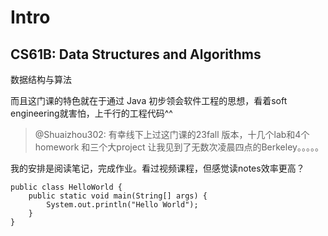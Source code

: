 # Intro

## CS61B: Data Structures and Algorithms <a href="#cs61b-data-structures-and-algorithms" id="cs61b-data-structures-and-algorithms"></a>

数据结构与算法

而且这门课的特色就在于通过 Java 初步领会软件工程的思想，看着soft engineering就害怕，上千行的工程代码^^

> @Shuaizhou302: 有幸线下上过这门课的23fall 版本，十几个lab和4个homework 和三个大project 让我见到了无数次凌晨四点的Berkeley。。。。。

我的安排是阅读笔记，完成作业。看过视频课程，但感觉读notes效率更高？

```
public class HelloWorld {
    public static void main(String[] args) {
        System.out.println("Hello World");
    }
}

```
